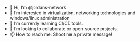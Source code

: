 - 👋 Hi, I’m @jordans-network
- 👀 I’m interested in virtualization, networking technologies and windows/linux administration. 
- 🌱 I’m currently learning CI/CD tools.
- 💞️ I’m looking to collaborate on open-source projects.
- 📫 How to reach me: Shoot me a private message!

<!---
jordans-network/jordans-network is a ✨ special ✨ repository because its `README.md` (this file) appears on your GitHub profile.
You can click the Preview link to take a look at your changes.
--->
